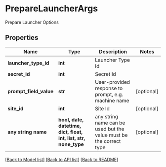 # PrepareLauncherArgs

Prepare Launcher Options

## Properties
Name | Type | Description | Notes
------------ | ------------- | ------------- | -------------
**launcher_type_id** | **int** | Launcher Type Id | 
**secret_id** | **int** | Secret Id | 
**prompt_field_value** | **str** | User-provided response to prompt, e.g. machine name | [optional] 
**site_id** | **int** | Site Id | [optional] 
**any string name** | **bool, date, datetime, dict, float, int, list, str, none_type** | any string name can be used but the value must be the correct type | [optional]

[[Back to Model list]](../README.md#documentation-for-models) [[Back to API list]](../README.md#documentation-for-api-endpoints) [[Back to README]](../README.md)


